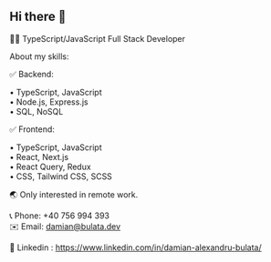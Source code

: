 ## Hi there 👋

👨‍💻 TypeScript/JavaScript Full Stack Developer

About my skills:

✅ Backend:

• TypeScript, JavaScript                                                                                                                                                                                                                                                      
• Node.js, Express.js                                                                                                                                                                                                                                                      
• SQL, NoSQL                                                                                                                                                                                                                                                      

✅ Frontend:

• TypeScript, JavaScript                                                                                                                                                                                                                                                      
• React, Next.js                                                                                                                                                                                                                                                      
• React Query, Redux                                                                                                                                                                                                                                                      
• CSS, Tailwind CSS, SCSS                                                                                                                                                                                                                                                      

🌏 Only interested in remote work.

📞 Phone: +40 756 994 393                                                                                                                                                                                                                                                      
✉️ Email: damian@bulata.dev

🔵 Linkedin : https://www.linkedin.com/in/damian-alexandru-bulata/
